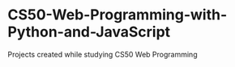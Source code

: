 # CS50-Web-Programming-with-Python-and-JavaScript
Projects created while studying CS50 Web Programming
